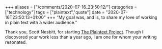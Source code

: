+++
aliases = ["/comments/2020-07-16_23:50:12/"]
categories = ["technology"]
tags = ["plaintext","quote"]
date = "2020-07-16T23:50:13+01:00"
+++
 “My goal was, and is, to share my love of working in plain text with a wider audience.”

Thank you, Scott Nesbitt, for starting [The Plaintext Project](https://plaintextproject.online/articles/2020/07/16/anniversary.html). Though I discovered your work less than a year ago, I am one for whom your writing resonated.
